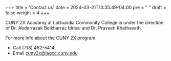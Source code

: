 +++
title = 'Contact us'
date = 2024-03-31T13:35:49-04:00
pre = "<i class='fa fa-envelope'></i> "
draft = false
weight = 4
+++

CUNY 2X Acadamy at LaGuardia Community College is under the direction of Dr. Abderrazak Belkharraz Idrissi and Dr. Praveen Khethavath.

For more info about the CUNY 2X program

+ Call (718) 482-5414
+ Email cuny2x@lagcc.cuny.edu
